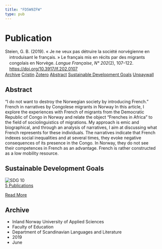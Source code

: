 ```yaml
---
title: "FD5W9ZFW"
type: pub
---
```

<h1>Publication</h1>
<article id="csl-bib-container-FD5W9ZFW" class="csl-bib-container">
  <div class="csl-bib-body" style="line-height: 1.35; padding-left: 1em; text-indent:-1em;">
  <div class="csl-entry">Steien, G. B. (2019). &#xAB;&#xA0;Je ne veux pas d&#xE9;truire la soci&#xE9;t&#xE9; norv&#xE9;gienne en introduisant le fran&#xE7;ais.&#xA0;&#xBB; Le fran&#xE7;ais mis en r&#xE9;cits par des migrants congolais en Norv&#xE8;ge. <i>Langue Fran&#xE7;aise</i>, <i>N&#xB0; 202</i>(2), 107&#x2013;122. <a href="https://doi.org/10.3917/lf.202.0107">https://doi.org/10.3917/lf.202.0107</a></div>
</div>
  <div class="csl-bib-buttons">
    <a href="#taxonomy-article-FD5W9ZFW" class="csl-bib-button">Archive</a>
    <a href="https://app.cristin.no/results/show.jsf?id=1702128" alt="Cristin URL" class="csl-bib-button">Cristin</a>
    <a href="http://zotero.org/groups/5402882/items/FD5W9ZFW" alt="Zotero URL" class="csl-bib-button">Zotero</a>
    <a href="#abstract-article-FD5W9ZFW" class="csl-bib-button">Abstract</a>
    <a href="#sdg-article-FD5W9ZFW" class="csl-bib-button">Sustainable Development Goals</a>
    <a href="https://www.duo.uio.no/bitstream/10852/74314/1/Steien%2bLangue%2bFancaise.pdf" class="csl-bib-button">Unpaywall</a>
  </div>
  <div id="csl-bib-meta-container-FD5W9ZFW"></div>
</article>
<div id="csl-bib-meta-FD5W9ZFW" class="csl-bib-meta">
  <article id="abstract-article-FD5W9ZFW" class="abstract-article">
    <h1>Abstract</h1>
    “I do not want to destroy the Norwegian society by introducing French.” French in narratives by Congolese migrants in Norway In this article, I explore the experiences with French of migrants from the Democratic Republic of Congo in Norway and relate the object “Frenches in Africa” to the field of sociolinguistics of migrations. My approach is emic and biographical, and through an analysis of narratives, I aim at discussing what French represents for these individuals. The narratives indicate that French indexes social inequalities and at several times, they evoke negative consequences of its presence in the Congo. In Norway, they do not see their competences in French as an advantage. French is rather constructed as a low mobility resource.
  </article>
  <article id="sdg-article-FD5W9ZFW" class="sdg-article">
    <h1>Sustainable Development Goals</h1>
    <div class="sdg-container"><div id="sdg10" class="sdg"> <img src="{{< params subfolder >}}images/sdg/sdg10_en.png" class="image" alt="SDG 10"> <div class="sdg-overlay"> <a href="{{< params subfolder >}}en/archive/?sdg=10#archive" class="sdg-publication-count"><span>5</span> Publications</a> <p><a href="https://sdgs.un.org/goals/goal10" class="sdg-read-more">Read More</a></p> </div> </div></div>
  </article>
  <article id="taxonomy-article-FD5W9ZFW" class="taxonomy-article">
    <h1>Archive</h1>
    <ul>
      <li>Inland Norway University of Applied Sciences</li>
      <li>Faculty of Education</li>
      <li>Department of Scandinavian Languages and Literature</li>
      <li>2019</li>
      <li>June</li>
    </ul>
  </article>
</div>
